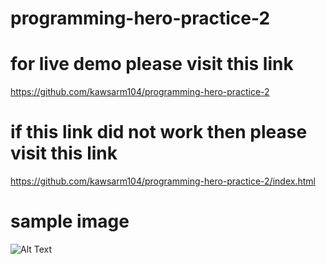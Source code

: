 # programming-hero-practice-2

# for live demo please visit this link

https://github.com/kawsarm104/programming-hero-practice-2

# if this link did not work then please visit this link

https://github.com/kawsarm104/programming-hero-practice-2/index.html

# sample image

![Alt Text]()
